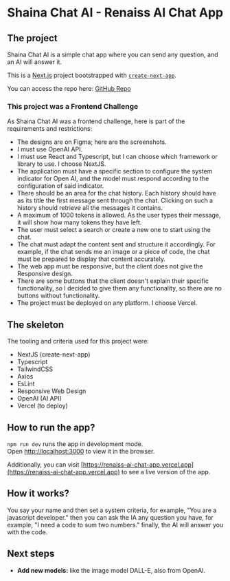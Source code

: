 # Shaina Chat AI - Renaiss AI Chat App

## The project
Shaina Chat AI is a simple chat app where you can send any question, and an AI will answer it. 

This is a [Next.js](https://nextjs.org/) project bootstrapped with [`create-next-app`](https://github.com/vercel/next.js/tree/canary/packages/create-next-app).

You can access the repo here: [GitHub Repo](https://github.com/nabigudi/renaiss-ai-chat-app)

### This project was a Frontend Challenge 
As Shaina Chat AI was a frontend challenge, here is part of the requirements and restrictions:
- The designs are on Figma; here are the screenshots.
- I must use OpenAI API.
- I must use React and Typescript, but I can choose which framework or library to use. I choose NextJS.
- The application must have a specific section to configure the system indicator for Open AI, and the model must respond according to the configuration of said indicator.
- There should be an area for the chat history. Each history should have as its title the first message sent through the chat. Clicking on such a history should retrieve all the messages it contains.
- A maximum of 1000 tokens is allowed. As the user types their message, it will show how many tokens they have left.
- The user must select a search or create a new one to start using the chat.
- The chat must adapt the content sent and structure it accordingly. For example, if the chat sends me an image or a piece of code, the chat must be prepared to display that content accurately.
- The web app must be responsive, but the client does not give the Responsive design.
- There are some buttons that the client doesn't explain their specific functionality, so I decided to give them any functionality, so there are no buttons without functionality.
- The project must be deployed on any platform. I choose Vercel. 


## The skeleton
The tooling and criteria used for this project were:
* NextJS (create-next-app)
* Typescript
* TailwindCSS
* Axios
* EsLint
* Responsive Web Design
* OpenAI (AI API)
* Vercel (to deploy)

## How to run the app?
`npm run dev` runs the app in development mode.<br>
Open [http://localhost:3000](http://localhost:3000) to view it in the browser. 

Additionally, you can visit [https://renaiss-ai-chat-app.vercel.app](https://renaiss-ai-chat-app.vercel.app) to see a live version of the app.

## How it works?
You say your name and then set a system criteria, for example, "You are a javascript developer." then you can ask the IA any question you have, for example, "I need a code to sum two numbers." finally, the AI will answer you with the code.

## Next steps
* **Add new models:** like the image model DALL-E, also from OpenAI.